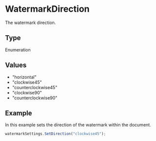 # WatermarkDirection

The watermark direction.

## Type

Enumeration

## Values

- "horizontal"
- "clockwise45"
- "counterclockwise45"
- "clockwise90"
- "counterclockwise90"


## Example

In this example sets the direction of the watermark within the document.

```javascript editor-docx
watermarkSettings.SetDirection("clockwise45");
```
